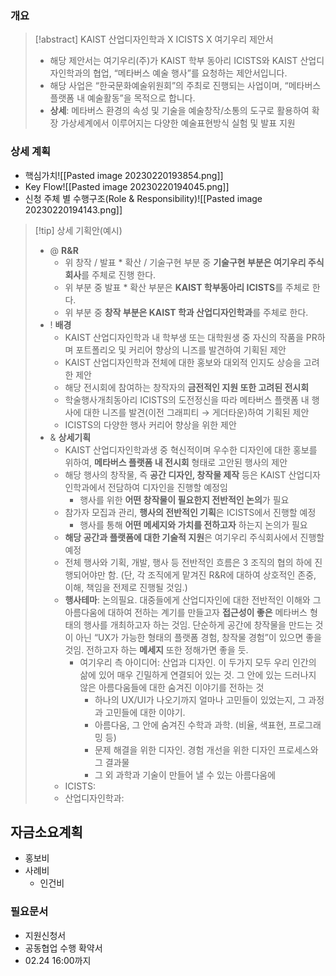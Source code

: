 ### 개요
> [!abstract] KAIST 산업디자인학과 X ICISTS X 여기우리 제안서
> - 해당 제안서는 여기우리(주)가 KAIST 학부 동아리 ICISTS와 KAIST 산업디자인학과의 협업, “메타버스 예술 행사”를 요청하는 제안서입니다.
> - 해당 사업은 “한국문화예술위원회”의 주최로 진행되는 사업이며, “메타버스 플랫폼 내 예술활동”을 목적으로 합니다.
> - **상세**: 메타버스 환경의 속성 및 기술을 예술창작/소통의 도구로 활용하여 확장 가상세계에서 이루어지는 다양한 예술표현방식 실험 및 발표 지원

### 상세 계획
- 핵심가치![[Pasted image 20230220193854.png]]
-  Key Flow![[Pasted image 20230220194045.png]]
- 신청 주체 별 수행구조(Role & Responsibility)![[Pasted image 20230220194143.png]]
> [!tip] 상세 기획안(예시)
> - @ **R&R**
> 	- 위 창작 / 발표 * 확산 / 기술구현 부분 중 **기술구현 부분은 여기우리 주식회사**를 주체로 진행 한다.
> 	- 위 부분 중 발표 * 확산 부분은 **KAIST 학부동아리 ICISTS**를 주체로 한다.
> 	- 위 부분 중 **창작 부분은 KAIST 학과 산업디자인학과**를 주체로 한다.
> - ! **배경**
> 	- KAIST 산업디자인학과 내 학부생 또는 대학원생 중 자신의 작품을 PR하며 포트폴리오 및 커리어 향상의 니즈를 발견하여 기획된 제안
> 	- KAIST 산업디자인학과 전체에 대한 홍보와 대외적 인지도 상승을 고려한 제안
> 	- 해당 전시회에 참여하는 창작자의 **금전적인 지원 또한 고려된 전시회**
> 	- 학술행사개최동아리 ICISTS의 도전정신을 따라 메타버스 플랫폼 내 행사에 대한 니즈를 발견(이전 그래피티 → 게더타운)하여 기획된 제안
> 	- ICISTS의 다양한 행사 커리어 향상을 위한 제안
> - & **상세기획**
> 	- KAIST 산업디자인학과생 중 혁신적이며 우수한 디자인에 대한 홍보를 위하여, **메타버스 플랫폼 내 전시회** 형태로 고안된 행사의 제안
> 	- 해당 행사의 창작물, 즉 **공간 디자인, 창작물 제작** 등은 KAIST 산업디자인학과에서 전담하여 디자인을 진행할 예정임
> 		- 행사를 위한 **어떤 창작물이 필요한지 전반적인 논의**가 필요
> 	- 참가자 모집과 관리, **행사의 전반적인 기획**은 ICISTS에서 진행할 예정
> 		- 행사를 통해 **어떤 메세지와 가치를 전하고자** 하는지 논의가 필요
> 	- **해당 공간과 플랫폼에 대한 기술적 지원**은 여기우리 주식회사에서 진행할 예정
> 	- 전체 행사와 기획, 개발, 행사 등 전반적인 흐름은 3 조직의 협의 하에 진행되어야만 함. (단, 각 조직에게 맡겨진 R&R에 대하여 상호적인 존중, 이해, 책임을 전제로 진행될 것임.)
> 	- **행사테마**: 논의필요. 대중들에게 산업디자인에 대한 전반적인 이해와 그 아름다움에 대하여 전하는 계기를 만들고자 **접근성이 좋은** 메타버스 형태의 행사를 개최하고자 하는 것임. 단순하게 공간에 창작물을 만드는 것이 아닌 “UX가 가능한 형태의 플랫폼 경험, 창작물 경험”이 있으면 좋을 것임. 전하고자 하는 **메세지** 또한 정해가면 좋을 듯. 
> 		- 여기우리 측 아이디어: 산업과 디자인. 이 두가지 모두 우리 인간의 삶에 있어 매우 긴밀하게 연결되어 있는 것. 그 안에 있는 드러나지 않은 아름다움들에 대한 숨겨진 이야기를 전하는 것 
> 			- 하나의 UX/UI가 나오기까지 얼마나 고민들이 있었는지, 그 과정과 고민들에 대한 이야기. 
> 			- 아름다움, 그 안에 숨겨진 수학과 과학. (비율, 색표현, 프로그래밍 등)
> 			- 문제 해결을 위한 디자인. 경험 개선을 위한 디자인 프로세스와 그 결과물
> 			- 그 외 과학과 기술이 만들어 낼 수 있는 아름다움에 
> 	- ICISTS:
> 	- 산업디자인학과: 

## 자금소요계획
- 홍보비
- 사례비
	- 인건비

### 필요문서
- 지원신청서
- 공동협업 수행 확약서
- 02.24 16:00까지